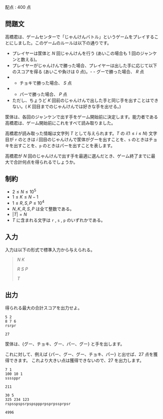 配点 : $400$ 点

## 問題文

高橋君は、ゲームセンターで「じゃんけんバトル」というゲームをプレイすることにしました。このゲームのルールは以下の通りです。

- プレイヤーは筐体と $N$ 回じゃんけんを行う (あいこの場合も $1$ 回のジャンケンと数える)。
- プレイヤーがじゃんけんで勝った場合、プレイヤーは出した手に応じて以下のスコアを得る (あいこや負けは $0$ 点)。-   - グーで勝った場合、 $R$ 点
-   - チョキで勝った場合、 $S$ 点
-   - パーで勝った場合、 $P$ 点
- ただし、ちょうど $K$ 回前のじゃんけんで出した手と同じ手を出すことはできない。( $K$ 回目までのじゃんけんでは好きな手を出せる。)

筐体は、各回のジャンケンで出す手をゲーム開始前に決定します。能力者である高橋君は、ゲーム開始前にこれをすべて読み取りました。

高橋君が読み取った情報は文字列 $T$ として与えられます。$T$ の $i(1 \leq i \leq N)$ 文字目が `r` のときは $i$ 回目のじゃんけんで筐体がグーを出すことを、`s` のときはチョキを出すことを、`p` のときはパーを出すことを表します。

高橋君が $N$ 回のじゃんけんで出す手を最適に選んだとき、ゲーム終了までに最大で合計何点を得られるでしょうか。

## 制約

- $2 \leq N \leq 10^5$
- $1 \leq K \leq N-1$
- $1 \leq R,S,P \leq 10^4$
- $N,K,R,S,P$ は全て整数である。
- $|T| = N$
- $T$ に含まれる文字は `r` , `s` , `p` のいずれかである。

## 入力

入力は以下の形式で標準入力から与えられる。

> $N$ $K$
> 
> $R$ $S$ $P$
> 
> $T$

## 出力

得られる最大の合計スコアを出力せよ。

```input1
5 2
8 7 6
rsrpr
```

```output1
27
```

筐体は、{グー、チョキ、グー、パー、グー} と手を出します。

これに対して、例えば {パー、グー、グー、チョキ、パー} と出せば、$27$ 点を獲得できます。
これより大きい点は獲得できないので、$27$ を出力します。

```input2
7 1
100 10 1
ssssppr
```

```output2
211
```

```input3
30 5
325 234 123
rspsspspsrpspsppprpsprpssprpsr
```

```output3
4996
```